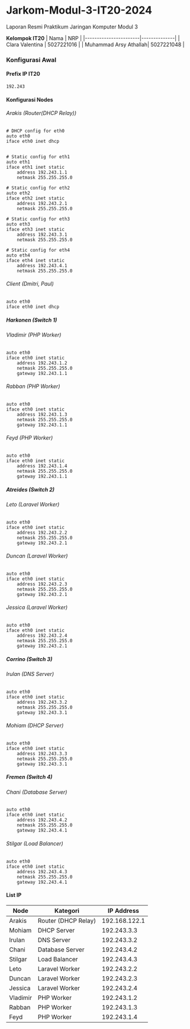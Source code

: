 # Jarkom-Modul-3-IT20-2024
Laporan Resmi Praktikum Jaringan Komputer Modul 3

**Kelompok IT20**
| Nama | NRP |
|-----------------------|--------------|
| Clara Valentina | 5027221016 |
| Muhammad Arsy Athallah| 5027221048 |

### Konfigurasi Awal
#### Prefix IP IT20
`192.243`
#### Konfigurasi Nodes
###### Arakis (Router(DHCP Relay))
```
# DHCP config for eth0
auto eth0
iface eth0 inet dhcp


# Static config for eth1
auto eth1
iface eth1 inet static
	address 192.243.1.1
	netmask 255.255.255.0

# Static config for eth2
auto eth2
iface eth2 inet static
	address 192.243.2.1
	netmask 255.255.255.0

# Static config for eth3
auto eth3
iface eth3 inet static
	address 192.243.3.1
	netmask 255.255.255.0

# Static config for eth4
auto eth4
iface eth4 inet static
	address 192.243.4.1
	netmask 255.255.255.0
```
###### Client (Dmitri, Paul)
```
auto eth0
iface eth0 inet dhcp
```
##### Harkonen (Switch 1)
###### Vladimir (PHP Worker)
```
auto eth0
iface eth0 inet static
	address 192.243.1.2
	netmask 255.255.255.0
	gateway 192.243.1.1
```
###### Rabban (PHP Worker)
```
auto eth0
iface eth0 inet static
	address 192.243.1.3
	netmask 255.255.255.0
	gateway 192.243.1.1
```
###### Feyd (PHP Worker)
```
auto eth0
iface eth0 inet static
	address 192.243.1.4
	netmask 255.255.255.0
	gateway 192.243.1.1
```
##### Atreides (Switch 2)
###### Leto (Laravel Worker)
```
auto eth0
iface eth0 inet static
	address 192.243.2.2
	netmask 255.255.255.0
	gateway 192.243.2.1
```
###### Duncan (Laravel Worker)
```
auto eth0
iface eth0 inet static
	address 192.243.2.3
	netmask 255.255.255.0
	gateway 192.243.2.1
```
###### Jessica (Laravel Worker)
```
auto eth0
iface eth0 inet static
	address 192.243.2.4
	netmask 255.255.255.0
	gateway 192.243.2.1
```
#####  Corrino (Switch 3)
###### Irulan (DNS Server)
```
auto eth0
iface eth0 inet static
	address 192.243.3.2
	netmask 255.255.255.0
	gateway 192.243.3.1
```
###### Mohiam (DHCP Server)
```
auto eth0
iface eth0 inet static
	address 192.243.3.3
	netmask 255.255.255.0
	gateway 192.243.3.1
```
##### Fremen (Switch 4)
###### Chani (Database Server)
```
auto eth0
iface eth0 inet static
	address 192.243.4.2
	netmask 255.255.255.0
	gateway 192.243.4.1
```
###### Stilgar (Load Balancer)
```
auto eth0
iface eth0 inet static
	address 192.243.4.3
	netmask 255.255.255.0
	gateway 192.243.4.1 
```
#### List IP 
| Node    | Kategori             | IP Address     |
|---------|----------------------|----------------|
| Arakis  | Router (DHCP Relay)  | 192.168.122.1  |
| Mohiam  | DHCP Server          | 192.243.3.3    |
| Irulan  | DNS Server           | 192.243.3.2    |
| Chani   | Database Server      | 192.243.4.2    |
| Stilgar | Load Balancer        | 192.243.4.3    |
| Leto    | Laravel Worker       | 192.243.2.2    |
| Duncan  | Laravel Worker       | 192.243.2.3    |
| Jessica | Laravel Worker       | 192.243.2.4    |
| Vladimir| PHP Worker           | 192.243.1.2    |
| Rabban  | PHP Worker           | 192.243.1.3    |
| Feyd    | PHP Worker           | 192.243.1.4    |



